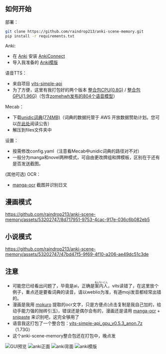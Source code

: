 ## 如何开始
部署：
```bash
git clone https://github.com/raindrop213/anki-scene-memory.git
pip install -r requirements.txt
```

Anki:
- 在 [Anki](https://apps.ankiweb.net/) 安装 [AnkiConnect](https://ankiweb.net/shared/info/2055492159) 
- 导入我准备的 [Anki模版](anki_template/manga_test.apkg)

语音TTS：
- 来自项目 [vits-simple-api](https://github.com/Artrajz/vits-simple-api)
- 为了方便，这里有我打包好的两个版本 [整合包CPU(0.8G)](https://github.com/raindrop213/LunaTranslator-re/releases/download/v0.0.1/vits-simple-api-windows-cpu-v0.6.9_vits-uma-genshin-honkai.rar) / [整合包GPU(1.96G)](https://github.com/raindrop213/LunaTranslator-re/releases/download/v0.0.1/vits-simple-api-windows-gpu-v0.6.9_vits-uma-genshin-honkai.7z)（包含[zomehwh发布的804个语音模型](https://huggingface.co/spaces/zomehwh/vits-uma-genshin-honkai)）

Mecab：
- 下载[unidic词典(774MB)](https://cotonoha-dic.s3-ap-northeast-1.amazonaws.com/unidic-3.1.0.zip)（词典的数据托管于 AWS 开放数据赞助计划。您可以[在此处](https://aws.amazon.com/jp/blogs/news/published-unidic-mecab-on-aws-open-data/)阅读公告）
- 解压到files文件夹中

设置：
- 按需修改config.yaml（注意看Mecab中unidic词典的路径对不对）
- 一般分为manga和novel两种模式，可自由更改牌组和牌模板，区别在于还有是否发送截图。

(其他可选) OCR：
- [manga-ocr](https://github.com/kha-white/manga-ocr) 截图并识别日文

## 漫画模式
https://github.com/raindrop213/anki-scene-memory/assets/53202747/8d717951-9753-4cac-917e-036c6b082eb5

## 小说模式
https://github.com/raindrop213/anki-scene-memory/assets/53202747/47bd47f5-9f69-4f10-a206-ae49dc51c3de

## 注意
- 可能您已经看出问题了，毕竟是ai，正确是<ruby>案内人<rt>あんないにん</rt></ruby>，vits读错了，在这里放个例子，重点还是要看词典的读音，请以weblio为准，有道moji发音都经常出错的。
- 漫画是我用 [mokuro](https://github.com/kha-white/mokuro) 提取的ocr文字，只是方便点(点击复制是我自己加的，给动手能力强的抛砖引玉)，错误还是偶尔会有的，漫画还是请用 [manga-ocr](https://github.com/kha-white/manga-ocr) + [snipaste](https://zh.snipaste.com/) 来识别吧，这完全够用了
- 语音我这打包了一个整合包：[vits-simple-api_gpu_v0.5.3_anon.7z](https://github.com/raindrop213/AnonTranslator/releases/download/v0.4.1/vits-simple-api_gpu_v0.5.3_anon.7z)（1.73G）
- 这个anki-scene-memory整合包还在打包中，晚点发

![GUI预览](docs/preview-manga.png)
![anki正面](docs/anki_f.png)
![anki背面](docs/anki_b.png)
![anki模版](docs/anki_str.png)
